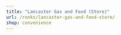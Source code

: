 ```yaml
---
title: "Lancaster Gas and Food (Store)"
url: /ronks/lancaster-gas-and-food-store/
shop: convenience
---
```

